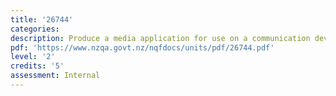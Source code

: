 ```yaml
---
title: '26744'
categories:
description: Produce a media application for use on a communication device to meet a set brief
pdf: 'https://www.nzqa.govt.nz/nqfdocs/units/pdf/26744.pdf'
level: '2'
credits: '5'
assessment: Internal
---
```


